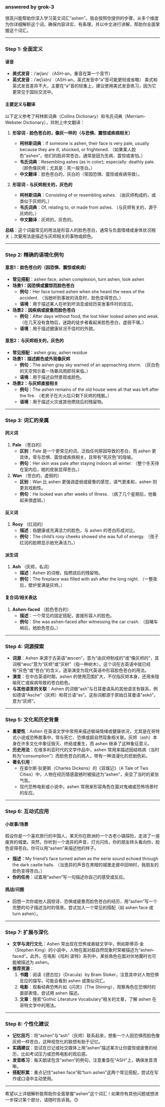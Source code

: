 ### answered by grok-3
很高兴能帮助你深入学习英文词汇“ashen”。我会按照你提供的步骤，从多个维度为你详细解析这个词，确保内容详实、有条理，并以中文进行讲解，帮助你全面掌握这个词汇。

---

### **Step 1: 全面定义**

#### **读音**
- **美式发音**：/ˈæʃən/ （ASH-ən，重音在第一个音节）
- **英式发音**：/ˈæʃ(ə)n/ （ASH-ən，英式发音中“ə”音可能更轻或省略）
美式和英式发音差异不大，主要在“ə”音的轻重上，建议使用美式发音练习，因为它更常见于国际交流中。

#### **主要定义与翻译**
以下定义参考了柯林斯词典（Collins Dictionary）和韦氏词典（Merriam-Webster Dictionary），并附上中文翻译：

1. **形容词 - 脸色苍白的，像灰一样的（与恐惧、震惊或疾病相关）**
   - **柯林斯词典**：If someone is ashen, their face is very pale, usually because they are ill, shocked, or frightened. （如果某人脸色“ashen”，他们的脸非常苍白，通常是因为生病、震惊或害怕。）
   - **韦氏词典**：Resembling ashes (as in color); especially: deathly pale. （颜色像灰烬；尤其是：死一般苍白。）
   - **中文翻译**：脸色苍白的，灰白的（常因恐惧、震惊或疾病导致）。

2. **形容词 - 与灰烬相关的，灰色的**
   - **柯林斯词典**：Consisting of or resembling ashes. （由灰烬构成的，或类似于灰烬的。）
   - **韦氏词典**：Of, relating to, or made from ashes. （与灰烬有关的，源于灰烬的。）
   - **中文翻译**：灰烬的，灰色的。

**总结**：这个词最常见的用法是形容人的脸色苍白，通常与负面情绪或身体状况相关；次要用法是描述与灰烬相关的事物或颜色。

---

### **Step 2: 精确的语境化例句**

#### **意思1：脸色苍白的（因恐惧、震惊或疾病）**
- **常见搭配**：ashen face, ashen complexion, turn ashen, look ashen
- **场景1：因恐惧或震惊而脸色苍白**
  - **例句**：Her face turned ashen when she heard the news of the accident. （当她听到事故的消息时，脸色变得苍白。）
  - **语境**：用于描述某人在听到坏消息或经历突发事件时的反应。
- **场景2：因疾病或疲惫而脸色苍白**
  - **例句**：After days without food, the lost hiker looked ashen and weak. （在几天没有食物后，迷路的徒步者看起来脸色苍白，虚弱不堪。）
  - **语境**：用于描述健康状况不佳时的外貌。

#### **意思2：与灰烬相关的，灰色的**
- **常见搭配**：ashen gray, ashen residue
- **场景1：描述颜色或外观像灰烬**
  - **例句**：The ashen gray sky warned of an approaching storm. （灰白色的天空预示着一场暴风雨即将来临。）
  - **语境**：用于描述自然景观或颜色。
- **场景2：与灰烬直接相关**
  - **例句**：The ashen remains of the old house were all that was left after the fire. （老房子在大火后只剩下灰烬的残骸。）
  - **语境**：用于描述火灾或其他燃烧后的残留物。

---

### **Step 3: 词汇的亲属**

#### **同义词**
1. **Pale** （苍白的）
   - **区别**：Pale 是一个更常见的词，泛指任何原因导致的苍白，而 ashen 更具体，常与恐惧、震惊或疾病相关，且带有“死灰色”的隐喻。
   - **例句**：Her skin was pale after staying indoors all winter. （整个冬天待在室内后，她的皮肤显得苍白。）
2. **Wan** （苍白的，虚弱的）
   - **区别**：Wan 比 ashen 更强调虚弱或疲惫的感觉，语气更柔和，ashen 则更具戏剧性。
   - **例句**：He looked wan after weeks of illness. （病了几个星期后，他看起来很虚弱。）

#### **反义词**
1. **Rosy** （红润的）
   - **描述**：指健康或充满活力的脸色，与 ashen 的苍白形成对比。
   - **例句**：The child’s rosy cheeks showed she was full of energy. （孩子红润的脸颊显示她充满活力。）

#### **派生词**
1. **Ash** （灰烬，名词）
   - **描述**：Ashen 的词根，指燃烧后的残留物。
   - **例句**：The fireplace was filled with ash after the long night. （一整夜后，壁炉里满是灰烬。）

#### **复合词/相关表达**
1. **Ashen-faced** （脸色苍白的）
   - **描述**：一个常见的固定搭配，直接形容人的脸色。
   - **例句**：She was ashen-faced after witnessing the car crash. （目睹车祸后，她脸色苍白。）

---

### **Step 4: 词源探索**

- **词源**：Ashen 来源于古英语“æscen”，意为“由灰烬制成的”或“像灰烬的”，其词根“æsc”意为“灰烬”或“灰树”（指一种树木）。这个词在古英语中就已经有“灰色”或“苍白”的含义，逐渐演变为现代英语中形容脸色苍白的用法。
- **演变**：在中古英语时期，ashen 的使用范围扩大，不仅指灰烬本身，还用来隐喻死亡或疾病导致的苍白脸色。
- **与其他语言的关联**：Ashen 的词根“ash”与日耳曼语系的其他语言有联系，例如德语“Asche”（灰烬）和荷兰语“as”。这些词都源于原始日耳曼语“askō”，意为“灰烬”。

---

### **Step 5: 文化和历史背景**

- **重要性**：Ashen 在英语文学中常用来描述极端情绪或健康状况，尤其是在哥特式小说或恐怖故事中，常与死亡、恐惧或超自然现象相关联。灰烬（ash）本身在许多文化中象征毁灭、终结或重生，而 ashen 继承了这种象征意义。
- **历史用法**：在维多利亚时代的文学作品中，ashen 常用来描述因结核病（当时称为“consumption”）而脸色苍白的病人，带有一种浪漫化的悲剧色彩。
- **著名引用**：
  - 在查尔斯·狄更斯（Charles Dickens）的《双城记》（A Tale of Two Cities）中，人物在经历情感震撼时被描述为“ashen”，突显了当时的紧张气氛。
  - 现代恐怖电影或小说中，ashen 常用来形容角色在面对鬼魂或恐怖场景时的反应。

---

### **Step 6: 互动式应用**

#### **小故事/场景**
假设你是一个喜欢旅行的中国人，某天你在欧洲的一个古老小镇探险，走进了一座废弃的城堡。突然，你听到一个诡异的声音，灯光闪烁，你的朋友转头看向你，脸色变得苍白。你可以用“ashen”来描述他的样子。
- **描述**：My friend’s face turned ashen as the eerie sound echoed through the dark castle halls. （当诡异的声音在黑暗的城堡走廊中回响时，我朋友的脸色变得苍白。）
- **你的任务**：试着用“ashen”写一句描述你自己的感受或反应。

#### **挑战/问题**
- 回想一次你或他人因惊讶、恐惧或疲惫而脸色苍白的经历，用“ashen”写一个完整的句子描述当时的情景。尝试加入一个常见的搭配（如 ashen face 或 turn ashen）。

---

### **Step 7: 扩展与深化**

- **文学与流行文化**：Ashen 常出现在恐怖或悬疑文学中，例如斯蒂芬·金（Stephen King）的小说中，人物在面对超自然现象时常被描述为“ashen-faced”。此外，在电影《哈利·波特》系列中，某些角色在面对伏地魔时也可能被描述为 ashen。
- **推荐资源**：
  1. **书籍**：阅读《德古拉》（Dracula）by Bram Stoker，注意其中对人物恐惧反应的描写，可能会看到 ashen 或类似词汇。
  2. **电影**：观看经典恐怖片如《闪灵》（The Shining），观察角色在恐惧时的面部表情，尝试用 ashen 描述。
  3. **文章**：搜索“Gothic Literature Vocabulary”相关的文章，了解 ashen 在哥特文学中的用法。

---

### **Step 8: 个性化建议**

- **记忆技巧**：将“ashen”与“ash”（灰烬）联系起来，想象一个人因恐惧而脸色像灰烬一样苍白，这种视觉化的联想有助于记忆。
- **实践建议**：尝试在日记或社交媒体上用“ashen”描述某次让你震惊或疲惫的经历，比如考试压力或恐怖电影的观后感。
- **发音练习**：每天朗读包含“ashen”的例句，注意重音在“ASH”上，确保发音清晰。
- **搭配积累**：重点记住“ashen face”和“turn ashen”这两个常见搭配，尝试在写作或口语中主动使用。

---

希望以上详细解析能帮助你全面掌握“ashen”这个词汇！如果你有其他问题或想进一步探讨某个部分，请随时告诉我。😊